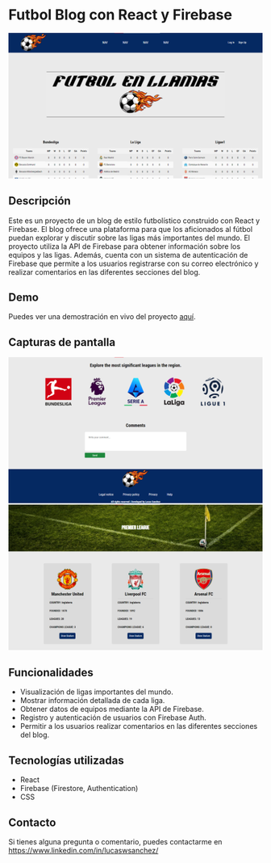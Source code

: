 # Futbol Blog con React y Firebase

![Futbol Blog](/src/assets/images/screenshot1.png)

## Descripción
Este es un proyecto de un blog de estilo futbolístico construido con React y Firebase. El blog ofrece una plataforma para que los aficionados al fútbol puedan explorar y discutir sobre las ligas más importantes del mundo. El proyecto utiliza la API de Firebase para obtener información sobre los equipos y las ligas. Además, cuenta con un sistema de autenticación de Firebase que permite a los usuarios registrarse con su correo electrónico y realizar comentarios en las diferentes secciones del blog.

## Demo
Puedes ver una demostración en vivo del proyecto [aquí](https://sport-project.netlify.app/).

## Capturas de pantalla
![Captura de pantalla 1](/src/assets/images/screenshot2.png)
![Captura de pantalla 2](/src/assets/images/screenshot3.png)

## Funcionalidades
- Visualización de ligas importantes del mundo.
- Mostrar información detallada de cada liga.
- Obtener datos de equipos mediante la API de Firebase.
- Registro y autenticación de usuarios con Firebase Auth.
- Permitir a los usuarios realizar comentarios en las diferentes secciones del blog.

## Tecnologías utilizadas
- React
- Firebase (Firestore, Authentication)
- CSS

## Contacto
Si tienes alguna pregunta o comentario, puedes contactarme en https://www.linkedin.com/in/lucaswsanchez/
